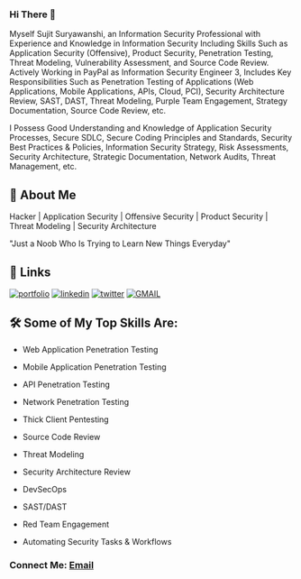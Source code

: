 ### Hi There 👋

<!--
**codeh4ck3r/codeh4ck3r** is a ✨ _special_ ✨ repository because its `README.md` (this file) appears on your GitHub profile.

Here are some ideas to get you started:

- 🔭 I’m currently working on ...
- 🌱 I’m currently learning ...
- 👯 I’m looking to collaborate on ...
- 🤔 I’m looking for help with ...
- 💬 Ask me about ...
- 📫 How to reach me: ...
- 😄 Pronouns: ...
- ⚡ Fun fact: ...
-->



Myself Sujit Suryawanshi, an Information Security Professional with Experience and Knowledge in Information Security Including Skills Such as Application Security (Offensive), Product Security, Penetration Testing, Threat Modeling, Vulnerability Assessment, and Source Code Review. Actively Working in PayPal as Information Security Engineer 3, Includes Key Responsibilities Such as Penetration Testing of Applications (Web Applications, Mobile Applications, APIs, Cloud, PCI), Security Architecture Review, SAST, DAST, Threat Modeling, Purple Team Engagement, Strategy Documentation, Source Code Review, etc.

I Possess Good Understanding and Knowledge of Application Security Processes, Secure SDLC, Secure Coding Principles and Standards, Security Best Practices & Policies, Information Security Strategy, Risk Assessments, Security Architecture, Strategic Documentation, Network Audits, Threat Management, etc.



## 🚀 About Me

Hacker | Application Security | Offensive Security | Product Security | Threat Modeling | Security Architecture

"Just a Noob Who Is Trying to Learn New Things Everyday"



## 🔗 Links

[![portfolio](https://img.shields.io/badge/my_portfolio-000?style=for-the-badge&logo=ko-fi&logoColor=white)](https://codeh4ck3r.github.io/) [![linkedin](https://img.shields.io/badge/linkedin-0A66C2?style=for-the-badge&logo=linkedin&logoColor=white)](https://www.linkedin.com/in/codeh4ck3r/) [![twitter](https://img.shields.io/badge/twitter-1DA1F2?style=for-the-badge&logo=twitter&logoColor=white)](https://twitter.com/_codeh4ck3r) [![GMAIL](https://img.shields.io/badge/Gmail-D14836?style=for-the-badge&logo=gmail&logoColor=white)](mailto:sujitsuryawanshi987@gmail.com)



## 🛠 Some of My Top Skills Are:

- Web Application Penetration Testing

- Mobile Application Penetration Testing

- API Penetration Testing

- Network Penetration Testing

- Thick Client Pentesting

- Source Code Review

- Threat Modeling

- Security Architecture Review

- DevSecOps

- SAST/DAST

- Red Team Engagement 

- Automating Security Tasks & Workflows


### Connect Me: [Email](mailto:sujitsuryawanshi987@gmail.com)
